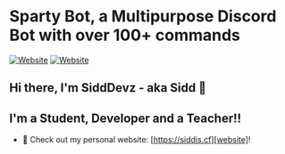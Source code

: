 # Sparty Bot, a Multipurpose Discord Bot with over 100+ commands

[![Website](https://img.shields.io/website?label=codeSTACKr.com&style=for-the-badge&url=https%3A%2F%2Fsiddis.cf)](https://siddis.cf)
[![Website](https://img.shields.io/website?label=codeSTACKr.com&style=for-the-badge&url=https%3A%2F%2Fsparty.dev)](https://sparty.dev)

## Hi there, I'm SiddDevz - aka Sidd 👋
## I'm a Student, Developer and a Teacher!!

- 🔭 Check out my personal website: [https://siddis.cf][website]!
